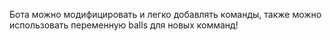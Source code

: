   Бота можно модифицировать и легко добавлять команды, также можно использовать переменную balls для новых комманд!
